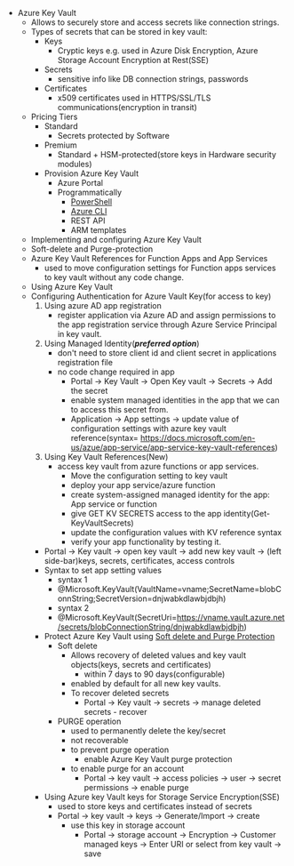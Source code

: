 - Azure Key Vault
  - Allows to securely store and access secrets like connection strings.
  - Types of secrets that can be stored in key vault:
    - Keys
      - Cryptic keys e.g. used in Azure Disk Encryption, Azure Storage Account Encryption at Rest(SSE)
    - Secrets
      - sensitive info like DB connection strings, passwords
    - Certificates
      - x509 certificates used in HTTPS/SSL/TLS communications(encryption in transit)
  - Pricing Tiers
    - Standard
      - Secrets protected by Software
    - Premium
      - Standard + HSM-protected(store keys in Hardware security modules)
    - Provision Azure Key Vault
      - Azure Portal
      - Programmatically
        - [PowerShell](key_vault.ps1)
        - [Azure CLI](key_vault.sh)
        - REST API
        - ARM templates
  - Implementing and configuring Azure Key Vault
  - Soft-delete and Purge-protection
  - Azure Key Vault References for Function Apps and App Services
    - used to move configuration settings for Function apps services to key vault without any code change.
  - Using Azure Key Vault
  - Configuring Authentication for Azure Vault Key(for access to key)
    1. Using azure AD app registration
       - register application via Azure AD and assign permissions to the app registration service through Azure Service Principal in key vault.
    2. Using Managed Identity(***preferred option***)
       - don't need to store client id and client secret in applications registration file
       - no code change required in app
         - Portal -> Key Vault -> Open Key vault -> Secrets -> Add the secret
         - enable system managed identities in the app that we can to access this secret from.
         - Application -> App settings -> update value of configuration settings with azure key vault reference(syntax= https://docs.microsoft.com/en-us/azue/app-service/app-service-key-vault-references)
    3. Using Key Vault References(New)
          - access key vault from azure functions or app services.
            - Move the configuration setting to key vault
            - deploy your app service/azure function
            - create system-assigned managed identity for the app: App service or function
            - give GET KV SECRETS access to the app identity(Get-KeyVaultSecrets)
            - update the configuration values with KV reference syntax
            - verify your app functionality by testing it.
    - Portal -> Key vault -> open key vault -> add new key vault -> (left side-bar)keys, secrets, certificates, access controls
    - Syntax to set app setting values
      - syntax 1
      - @Microsoft.KeyVault(VaultName=vname;SecretName=blobConnString;SecretVersion=dnjwabkdlawbjdbjh)
      - syntax 2
      - @Microsoft.KeyVault(SecretUri=https://vname.vault.azure.net/secrets/blobConnectionString/dnjwabkdlawbjdbjh)
    - Protect Azure Key Vault using [Soft delete and Purge Protection](soft_delete_and_purge.ps1)
      - Soft delete
        - Allows recovery of deleted values and key vault objects(keys, secrets and certificates)
          - within 7 days to 90 days(configurable)
        - enabled by default for all new key vaults.
        - To recover deleted secrets
          - Portal -> Key vault -> secrets -> manage deleted secrets - recover
      - PURGE operation
        - used to permanently delete the key/secret
        - not recoverable
        - to prevent purge operation
          - enable Azure Key Vault purge protection
        - to enable purge for an account
          - Portal -> key vault -> access policies -> user -> secret permissions -> enable purge
    - Using Azure key Vault keys for Storage Service Encryption(SSE)
      - used to store keys and certificates instead of secrets
      - Portal -> key vault -> keys -> Generate/Import -> create
        - use this key in storage account
          - Portal -> storage account -> Encryption -> Customer managed keys -> Enter URI or select from key vault -> save
